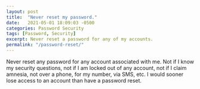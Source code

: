 ```yaml
---
layout: post
title:  "Never reset my password."
date:   2021-05-01 18:09:03 -0500
categories: Password Security
tags: [Password, Security]
excerpt: Never reset a password for any of my accounts.
permalink: "/password-reset/"
---
```


Never reset any password for any account associated with me. Not if I know my security questions, not if I am locked out of any account, not if I claim amnesia, not over a phone, for my number, via SMS, etc. I would sooner lose access to an account than have a password reset.